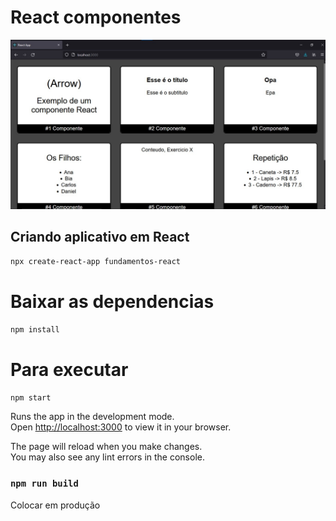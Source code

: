 # React componentes

![react_components](react_components.jpg)


## Criando aplicativo em React

  `npx create-react-app fundamentos-react`

# Baixar as dependencias

`npm install`

# Para executar

`npm start`

Runs the app in the development mode.\
Open [http://localhost:3000](http://localhost:3000) to view it in your browser.

The page will reload when you make changes.\
You may also see any lint errors in the console.



### `npm run build`

Colocar em produção
